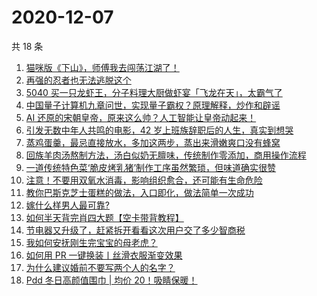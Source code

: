 # 2020-12-07

共 18 条

<!-- BEGIN ZHIHUVIDEO -->
<!-- 最后更新时间 Mon Dec 07 2020 08:17:33 GMT+0800 (CST) -->
1. [猫咪版《下山》，师傅我去闯荡江湖了！](https://www.zhihu.com/zvideo/1318916080107352064)
1. [再强的忍者也无法逃脱这个](https://www.zhihu.com/zvideo/1318955488739491840)
1. [5040 买一只龙虾王，分子料理大厨做虾宴「飞龙在天」，太霸气了](https://www.zhihu.com/zvideo/1318708103807344640)
1. [中国量子计算机九章问世，实现量子霸权？原理解释，炒作和辟谣](https://www.zhihu.com/zvideo/1318881171338637312)
1. [AI 还原的宋朝皇帝，原来这么帅？人工智能让皇帝动起来！](https://www.zhihu.com/zvideo/1318895841365409792)
1. [引发无数中年人共鸣的电影，42 岁上班族辞职后的人生，真实到想哭](https://www.zhihu.com/zvideo/1318904466763120640)
1. [蒸鸡蛋羹，最忌直接放水，多加这两步，蒸出来滑嫩爽口没有蜂窝](https://www.zhihu.com/zvideo/1318871064982458368)
1. [回族羊肉汤熬制方法，汤白似奶无膻味，传统制作零添加，商用操作流程](https://www.zhihu.com/zvideo/1318921100584095744)
1. [一道传统特色菜‘脆皮烤乳猪’制作工序虽然繁琐，但味道确实很赞](https://www.zhihu.com/zvideo/1318912448490209280)
1. [注意！不要用双氧水消毒，影响组织愈合，还可能有生命危险](https://www.zhihu.com/zvideo/1318542888490156032)
1. [教你巴斯克芝士蛋糕的做法，入口即化，做法简单一次成功](https://www.zhihu.com/zvideo/1319026422724784128)
1. [嫁什么样男人最可靠?](https://www.zhihu.com/zvideo/1318970029866274816)
1. [如何半天背完肖四大题【空卡带背教程】](https://www.zhihu.com/zvideo/1318617775997374464)
1. [节电器又升级了，赶紧拆开看看这次用户交了多少智商税](https://www.zhihu.com/zvideo/1319015489985429504)
1. [我如何安抚刚生完宝宝的母老虎？](https://www.zhihu.com/zvideo/1318592080642322432)
1. [如何用 PR 一键换装丨丝滑衣服渐变效果](https://www.zhihu.com/zvideo/1318355643171139584)
1. [为什么建议婚前不要写两个人的名字？](https://www.zhihu.com/zvideo/1318686864405684224)
1. [Pdd 冬日高颜值围巾 | 均价 20！吸睛保暖！](https://www.zhihu.com/zvideo/1317546850837098496)
<!-- END ZHIHUVIDEO -->
